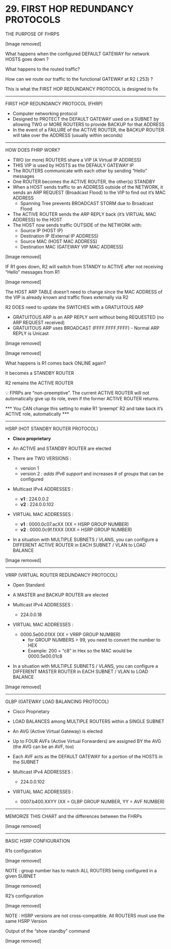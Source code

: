# 29. FIRST HOP REDUNDANCY PROTOCOLS

THE PURPOSE OF FHRPS

 
[Image removed]

What happens when the configured DEFAULT GATEWAY for network HOSTS goes down ?

What happens to the routed traffic?

How can we route our traffic to the functional GATEWAY at R2 (.253) ? 

This is what the FIRST HOP REDUNDANCY PROTOCOL is designed to fix

---

FIRST HOP REDUNDANCY PROTOCOL (FHRP)

- Computer networking protocol
- Designed to PROTECT the DEFAULT GATEWAY used on a SUBNET by allowing TWO or MORE ROUTERS to provide BACKUP for that ADDRESS
- In the event of a FAILURE of the ACTIVE ROUTER, the BACKUP ROUTER will take over the ADDRESS (usually within seconds)

---

HOW DOES FHRP WORK?

- TWO (or more) ROUTERS share a VIP (A Virtual IP ADDRESS)
- THIS VIP is used by HOSTS as the DEFAULY GATEWAY IP
- The ROUTERS communicate with each other by sending “Hello” messages
- One ROUTER becomes the ACTIVE ROUTER, the other(s) STANDBY
- When a HOST sends traffic to an ADDRESS outside of the NETWORK, it sends an ARP REQUEST (Broadcast Flood) to the VIP to find out it’s MAC ADDRESS
    - Spanning Tree prevents BROADCAST STORM due to Broadcast Flood
- The ACTIVE ROUTER sends the ARP REPLY back (it’s VIRTUAL MAC ADDRESS) to the HOST
- The HOST now sends traffic OUTSIDE of the NETWORK with:
    - Source IP (HOST IP)
    - Destination IP (External IP ADDRESS)
    - Source MAC (HOST MAC ADDRESS)
    - Destination MAC (GATEWAY VIP MAC ADDRESS)

[Image removed]

IF R1 goes down, R2 will switch from STANDY to ACTIVE after not receiving “Hello” messages from R1

[Image removed]

The HOST ARP TABLE doesn’t need to change since the MAC ADDRESS of the VIP is already known and traffic flows externally via R2

R2 DOES need to update the SWITCHES with a GRATUITOUS ARP

- GRATUITOUS ARP is an ARP REPLY sent without being REQUESTED (no ARP REQUEST received)
- GRATUITOUS ARP uses BROADCAST (FFFF.FFFF.FFFF) - Normal ARP REPLY is Unicast

[Image removed]

[Image removed]

What happens is R1 comes back ONLINE again?

It becomes a STANDBY ROUTER

R2 remains the ACTIVE ROUTER

<aside>
💡 FPRPs are “non-preemptive”. The current ACTIVE ROUTER will not automatically give up its role, even if the former ACTIVE ROUTER returns.

*** You CAN change this setting to make R1 ‘preempt’ R2 and take back it’s ACTIVE role, automatically ***

</aside>

---

HSRP (HOT STANDBY ROUTER PROTOCOL)

- **Cisco proprietary**
- An ACTIVE and STANDBY ROUTER are elected
- There are TWO VERSIONS :
    - version 1
    - version 2 : *adds IPv6 support* and increases # of *groups* that can be configured

- Multicast IPv4 ADDRESSES :
    - **v1** : 224.0.0.2
    - **v2** : 224.0.0.102

- VIRTUAL MAC ADDRESSES :
    - **v1** : 0000.0c07.acXX (XX = HSRP GROUP NUMBER)
    - **v2** : 0000.0c9f.fXXX (XXX = HSRP GROUP NUMBER)

- In a situation with MULTIPLE SUBNETS / VLANS, you can configure a DIFFERENT ACTIVE ROUTER in EACH SUBNET / VLAN to LOAD BALANCE

[Image removed]

---

VRRP (VIRTUAL ROUTER REDUNDANCY PROTOCOL)

- Open Standard
- A MASTER and BACKUP ROUTER are elected

- Multicast IPv4 ADDRESSES :
    - 224.0.0.18

- VIRTUAL MAC ADDRESSES :
    - 0000.5e00.01XX (XX = VRRP GROUP NUMBER)
        - for GROUP NUMBERS > 99, you need to convert the number to HEX
        - Example: 200 = “c8” in Hex so the MAC would be 0000.5e00.01c8

- In a situation with MULTIPLE SUBNETS / VLANS, you can configure a DIFFERENT MASTER ROUTER in EACH SUBNET / VLAN to LOAD BALANCE

[Image removed]

---

GLBP (GATEWAY LOAD BALANCING PROTOCOL)

- Cisco Proprietary
- LOAD BALANCES among MULTIPLE ROUTERS within a SINGLE SUBNET
- An AVG (Active Virtual Gateway) is elected
- Up to FOUR AVFs (Active Virtual Forwarders) are assigned BY the AVG (the AVG can be an AVF, too)
- Each AVF acts as the DEFAULT GATEWAY for a portion of the HOSTS in the SUBNET

- Multicast IPv4 ADDRESSES :
    - 224.0.0.102

- VIRTUAL MAC ADDRESSES :
    - 0007.b400.XXYY (XX = GLBP GROUP NUMBER, YY = AVF NUMBER)

---

MEMORIZE THIS CHART and the differences between the FHRPs

[Image removed]

---

BASIC HSRP CONFIGURATION

R1s configuration

[Image removed]

NOTE : group number has to match ALL ROUTERS being configured in a given SUBNET

[Image removed]

R2’s configuration

[Image removed]

NOTE : HSRP versions are not cross-compatible. All ROUTERS must use the same HSRP Version

Output of the “show standby” command

[Image removed]
